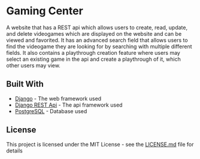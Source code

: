 # Gaming Center

A website that has a REST api which allows users to create, read, update, and delete videogames which are displayed on the website and can be viewed and favorited. It has an advanced search field that allows users to find the videogame they are looking for by searching with multiple different fields. It also contains a playthrough creation feature where users may select an existing game in the api and create a playthrough of it, which other users may view.

## Built With

* [Django](https://www.djangoproject.com/) - The web framework used
* [Django REST Api](https://www.django-rest-framework.org/) - The api framework used
* [PostgreSQL](https://www.postgresql.org/) - Database used

## License

This project is licensed under the MIT License - see the [LICENSE.md](LICENSE.md) file for details
